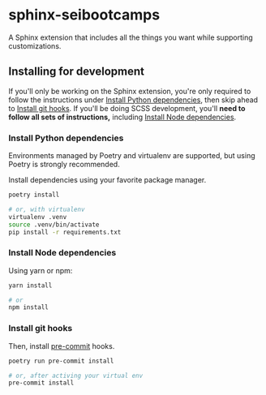 # sphinx-seibootcamps

A Sphinx extension that includes all the things you want while supporting customizations.

## Installing for development

If you'll only be working on the Sphinx extension, you're only required to follow the instructions under [Install Python dependencies](#install-git-hooks), then skip ahead to [Install git hooks](#install-git-hooks). If you'll be doing SCSS development, you'll **need to follow all sets of instructions,** including [Install Node dependencies](#install-node-dependencies).

### Install Python dependencies

Environments managed by Poetry and virtualenv are supported, but using Poetry is strongly recommended.

Install dependencies using your favorite package manager.

```sh
poetry install

# or, with virtualenv
virtualenv .venv
source .venv/bin/activate
pip install -r requirements.txt
```

### Install Node dependencies

Using yarn or npm:

```sh
yarn install

# or
npm install
```

### Install git hooks

Then, install [pre-commit](https://pre-commit.com/) hooks.

```sh
poetry run pre-commit install

# or, after activing your virtual env
pre-commit install
```
